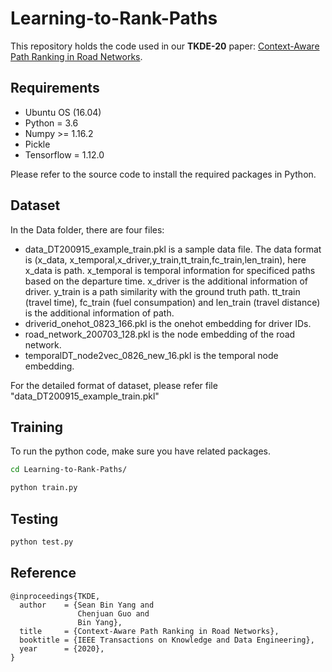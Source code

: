 # Learning-to-Rank-Paths

This repository holds the code used in our **TKDE-20** paper: [Context-Aware Path Ranking in Road Networks]().

## Requirements

* Ubuntu OS (16.04)
* Python = 3.6
* Numpy >= 1.16.2
* Pickle
* Tensorflow = 1.12.0

Please refer to the source code to install the required packages in Python.

## Dataset

In the Data folder, there are four files:
* data_DT200915_example_train.pkl is a sample data file. The data format is (x_data, x_temporal,x_driver,y_train,tt_train,fc_train,len_train), here x_data is path. x_temporal is temporal information for specificed paths based on the departure time. x_driver is the additional information of driver. y_train is a path similarity with the ground truth path. tt_train (travel time), fc_train (fuel consumpation) and len_train (travel distance) is the additional information of path.
* driverid_onehot_0823_166.pkl is the onehot embedding for driver IDs.
* road_network_200703_128.pkl is the node embedding of the road network.
* temporalDT_node2vec_0826_new_16.pkl is the temporal node embedding.

For the detailed format of dataset, please refer file "data_DT200915_example_train.pkl" 


## Training

To run the python code, make sure you have related packages.

```bash
cd Learning-to-Rank-Paths/

python train.py
```

## Testing

```bash
python test.py 
```

## Reference

```
@inproceedings{TKDE,
  author    = {Sean Bin Yang and
               Chenjuan Guo and
               Bin Yang},
  title     = {Context-Aware Path Ranking in Road Networks},
  booktitle = {IEEE Transactions on Knowledge and Data Engineering},
  year      = {2020},
}
```
